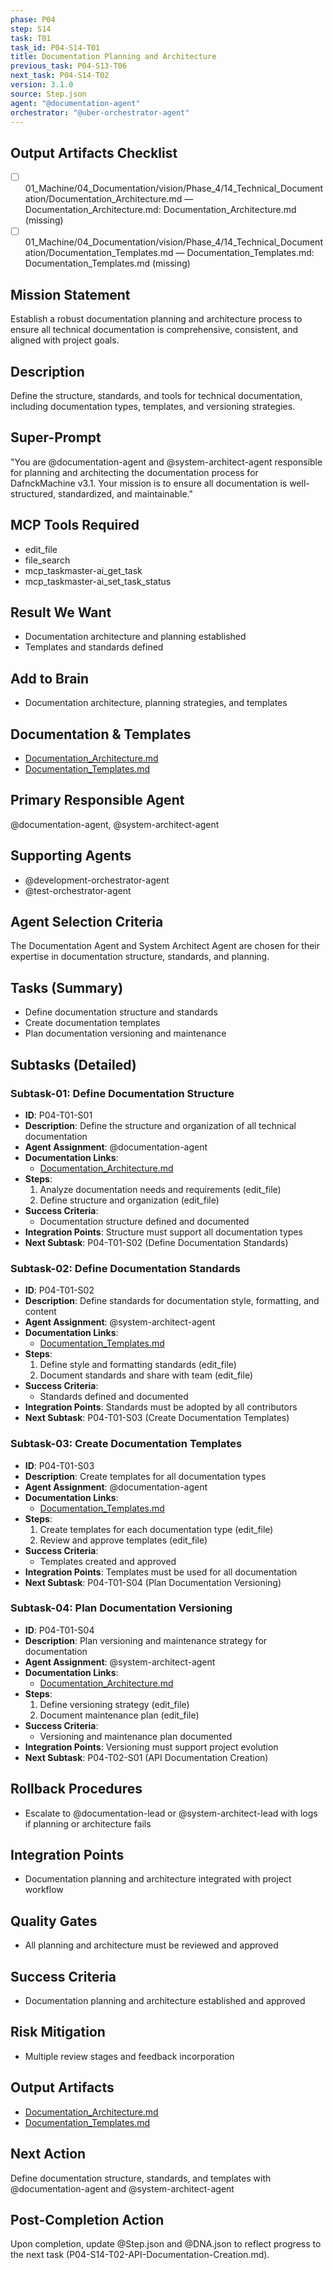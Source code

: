 ```yaml
---
phase: P04
step: S14
task: T01
task_id: P04-S14-T01
title: Documentation Planning and Architecture
previous_task: P04-S13-T06
next_task: P04-S14-T02
version: 3.1.0
source: Step.json
agent: "@documentation-agent"
orchestrator: "@uber-orchestrator-agent"
---
```

## Output Artifacts Checklist
- [ ] 01_Machine/04_Documentation/vision/Phase_4/14_Technical_Documentation/Documentation_Architecture.md — Documentation_Architecture.md: Documentation_Architecture.md (missing)
- [ ] 01_Machine/04_Documentation/vision/Phase_4/14_Technical_Documentation/Documentation_Templates.md — Documentation_Templates.md: Documentation_Templates.md (missing)

## Mission Statement
Establish a robust documentation planning and architecture process to ensure all technical documentation is comprehensive, consistent, and aligned with project goals.

## Description
Define the structure, standards, and tools for technical documentation, including documentation types, templates, and versioning strategies.

## Super-Prompt
"You are @documentation-agent and @system-architect-agent responsible for planning and architecting the documentation process for DafnckMachine v3.1. Your mission is to ensure all documentation is well-structured, standardized, and maintainable."

## MCP Tools Required
- edit_file
- file_search
- mcp_taskmaster-ai_get_task
- mcp_taskmaster-ai_set_task_status

## Result We Want
- Documentation architecture and planning established
- Templates and standards defined

## Add to Brain
- Documentation architecture, planning strategies, and templates

## Documentation & Templates
- [Documentation_Architecture.md](mdc:01_Machine/04_Documentation/vision/Phase_4/14_Technical_Documentation/Documentation_Architecture.md)
- [Documentation_Templates.md](mdc:01_Machine/04_Documentation/vision/Phase_4/14_Technical_Documentation/Documentation_Templates.md)

## Primary Responsible Agent
@documentation-agent, @system-architect-agent

## Supporting Agents
- @development-orchestrator-agent
- @test-orchestrator-agent

## Agent Selection Criteria
The Documentation Agent and System Architect Agent are chosen for their expertise in documentation structure, standards, and planning.

## Tasks (Summary)
- Define documentation structure and standards
- Create documentation templates
- Plan documentation versioning and maintenance

## Subtasks (Detailed)
### Subtask-01: Define Documentation Structure
- **ID**: P04-T01-S01
- **Description**: Define the structure and organization of all technical documentation
- **Agent Assignment**: @documentation-agent
- **Documentation Links**:
  - [Documentation_Architecture.md](mdc:01_Machine/04_Documentation/vision/Phase_4/14_Technical_Documentation/Documentation_Architecture.md)
- **Steps**:
    1. Analyze documentation needs and requirements (edit_file)
    2. Define structure and organization (edit_file)
- **Success Criteria**:
    - Documentation structure defined and documented
- **Integration Points**: Structure must support all documentation types
- **Next Subtask**: P04-T01-S02 (Define Documentation Standards)

### Subtask-02: Define Documentation Standards
- **ID**: P04-T01-S02
- **Description**: Define standards for documentation style, formatting, and content
- **Agent Assignment**: @system-architect-agent
- **Documentation Links**:
  - [Documentation_Templates.md](mdc:01_Machine/04_Documentation/vision/Phase_4/14_Technical_Documentation/Documentation_Templates.md)
- **Steps**:
    1. Define style and formatting standards (edit_file)
    2. Document standards and share with team (edit_file)
- **Success Criteria**:
    - Standards defined and documented
- **Integration Points**: Standards must be adopted by all contributors
- **Next Subtask**: P04-T01-S03 (Create Documentation Templates)

### Subtask-03: Create Documentation Templates
- **ID**: P04-T01-S03
- **Description**: Create templates for all documentation types
- **Agent Assignment**: @documentation-agent
- **Documentation Links**:
  - [Documentation_Templates.md](mdc:01_Machine/04_Documentation/vision/Phase_4/14_Technical_Documentation/Documentation_Templates.md)
- **Steps**:
    1. Create templates for each documentation type (edit_file)
    2. Review and approve templates (edit_file)
- **Success Criteria**:
    - Templates created and approved
- **Integration Points**: Templates must be used for all documentation
- **Next Subtask**: P04-T01-S04 (Plan Documentation Versioning)

### Subtask-04: Plan Documentation Versioning
- **ID**: P04-T01-S04
- **Description**: Plan versioning and maintenance strategy for documentation
- **Agent Assignment**: @system-architect-agent
- **Documentation Links**:
  - [Documentation_Architecture.md](mdc:01_Machine/04_Documentation/vision/Phase_4/14_Technical_Documentation/Documentation_Architecture.md)
- **Steps**:
    1. Define versioning strategy (edit_file)
    2. Document maintenance plan (edit_file)
- **Success Criteria**:
    - Versioning and maintenance plan documented
- **Integration Points**: Versioning must support project evolution
- **Next Subtask**: P04-T02-S01 (API Documentation Creation)

## Rollback Procedures
- Escalate to @documentation-lead or @system-architect-lead with logs if planning or architecture fails

## Integration Points
- Documentation planning and architecture integrated with project workflow

## Quality Gates
- All planning and architecture must be reviewed and approved

## Success Criteria
- Documentation planning and architecture established and approved

## Risk Mitigation
- Multiple review stages and feedback incorporation

## Output Artifacts
- [Documentation_Architecture.md](mdc:01_Machine/04_Documentation/vision/Phase_4/14_Technical_Documentation/Documentation_Architecture.md)
- [Documentation_Templates.md](mdc:01_Machine/04_Documentation/vision/Phase_4/14_Technical_Documentation/Documentation_Templates.md)

## Next Action
Define documentation structure, standards, and templates with @documentation-agent and @system-architect-agent

## Post-Completion Action
Upon completion, update @Step.json and @DNA.json to reflect progress to the next task (P04-S14-T02-API-Documentation-Creation.md). 